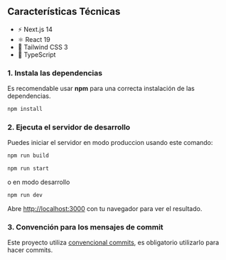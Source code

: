 ## Características Técnicas

- ⚡️ Next.js 14
- ⚛️ React 19
- 💨 Tailwind CSS 3
- 💎 TypeScript

### 1. Instala las dependencias

Es recomendable usar **npm** para una correcta instalación de las dependencias.

```bash
npm install
```

### 2. Ejecuta el servidor de desarrollo

Puedes iniciar el servidor en modo produccion usando este comando:

```bash
npm run build

npm run start
```

o en modo desarrollo

```bash
npm run dev

```

Abre [http://localhost:3000](http://localhost:3000) con tu navegador para ver el resultado.

### 3. Convención para los mensajes de commit

Este proyecto utiliza [convencional commits](https://www.conventionalcommits.org/en/v1.0.0/), es obligatorio utilizarlo para hacer commits.
